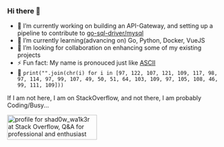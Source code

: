 ### Hi there 👋

- 🔭 I’m currently working on building an API-Gateway, and setting up a pipeline to contribute to [go-sql-driver/mysql](https://github.com/go-sql-driver/mysql)
- 🌱 I’m currently learning(advancing on) Go, Python, Docker, VueJS
- 👯 I’m looking for collaboration on enhancing some of my existing projects
- ⚡ Fun fact: My name is pronouced just like [ASCII](https://en.wikipedia.org/wiki/ASCII)
- 📧 `print("".join(chr(i) for i in [97, 122, 107, 121, 109, 117, 98, 97, 114, 97, 99, 107, 49, 50, 51, 64, 103, 109, 97, 105, 108, 46, 99, 111, 109]))`

If I am not here, I am on StackOverflow, and not there, I am probably Coding/Busy...

<a href= "https://stackoverflow.com/users/6505847/azycrw4282"><img src="https://stackoverflow.com/users/flair/6505847.png?theme=clean" width="208" height="58" alt="profile for shad0w_wa1k3r at Stack Overflow, Q&amp;A for professional and enthusiast programmers" title="profile for shad0w_wa1k3r at Stack Overflow, Q&amp;A for professional and enthusiast programmers"></a>




<!--
**AzyCrw4282/azycrw4282** is a ✨ _special_ ✨ repository because its `README.md` (this file) appears on your GitHub profile.

Here are some ideas to get you started:

- 🔭 I’m currently working on ...
- 🌱 I’m currently learning ...
- 👯 I’m looking to collaborate on ...
- 🤔 I’m looking for help with ...
- 💬 Ask me about ...
- 📫 How to reach me: ...
- 😄 Pronouns: ...
- ⚡ Fun fact: ...

<a href="https://stackoverflow.com/users/6505847/azycrw4282" <img src="StackO.png" alt="" width="120" height="200" style="float:left" class="bar-sm avatar-user"></a>
-->


